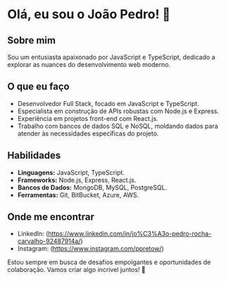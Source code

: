 # Olá, eu sou o João Pedro! 👋

## Sobre mim
Sou um entusiasta apaixonado por JavaScript e TypeScript, dedicado a explorar as nuances do desenvolvimento web moderno.

## O que eu faço
- Desenvolvedor Full Stack, focado em JavaScript e TypeScript.
- Especialista em construção de APIs robustas com Node.js e Express.
- Experiência em projetos front-end com React.js.
- Trabalho com bancos de dados SQL e NoSQL, moldando dados para atender às necessidades específicas do projeto.

## Habilidades
- **Linguagens:** JavaScript, TypeScript.
- **Frameworks:** Node.js, Express, React.js.
- **Bancos de Dados:** MongoDB, MySQL, PostgreSQL.
- **Ferramentas:** Git, BitBucket, Azure, AWS.

## Onde me encontrar
- LinkedIn: (https://www.linkedin.com/in/jo%C3%A3o-pedro-rocha-carvalho-92487914a/)
- Instagram: (https://www.instagram.com/ppretow/)

Estou sempre em busca de desafios empolgantes e oportunidades de colaboração. Vamos criar algo incrível juntos! 🚀
